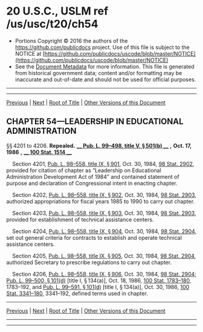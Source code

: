 ---
---

# 20 U.S.C., USLM ref /us/usc/t20/ch54

* Portions Copyright © 2016 the authors of the https://github.com/publicdocs project.
  Use of this file is subject to the NOTICE at [https://github.com/publicdocs/uscode/blob/master/NOTICE](https://github.com/publicdocs/uscode/blob/master/NOTICE)
* See the [Document Metadata](././../../../..//README.md) for more information.
  This file is generated from historical government data; content and/or formatting may be inaccurate and out-of-date and should not be used for official purposes.

----------
----------

[Previous](./../../../..//us/usc/t20/ch53/m__us_usc_t20_ch53.md) | [Next](./../../../..//us/usc/t20/ch55/m__us_usc_t20_ch55.md) | [Root of Title](./../../../../) | [Other Versions of this Document](https://publicdocs.github.io/go/links?ns=uslm&ref=%2Fus%2Fusc%2Ft20%2Fch54)

## CHAPTER 54—LEADERSHIP IN EDUCATIONAL ADMINISTRATION

§§ 4201 to 4206. __Repealed.__  __[__  __Pub. L. 99–498, title V, § 501(b)__  __][/us/pl/99/498/s501/b]__  __,__  __Oct. 17, 1986__  __,__  __[__  __100 Stat. 1514__  __][/us/stat/100/1514]__ 

    Section 4201, [Pub. L. 98–558, title IX, § 901][/us/pl/98/558/s901], Oct. 30, 1984, [98 Stat. 2902][/us/stat/98/2902], provided for citation of chapter as “Leadership on Educational Administration Development Act of 1984” and contained statement of purpose and declaration of Congressional intent in enacting chapter.

    Section 4202, [Pub. L. 98–558, title IX, § 902][/us/pl/98/558/s902], Oct. 30, 1984, [98 Stat. 2903][/us/stat/98/2903], authorized appropriations for fiscal years 1985 to 1990 to carry out chapter.

    Section 4203, [Pub. L. 98–558, title IX, § 903][/us/pl/98/558/s903], Oct. 30, 1984, [98 Stat. 2903][/us/stat/98/2903], provided for establishment of technical assistance centers.

    Section 4204, [Pub. L. 98–558, title IX, § 904][/us/pl/98/558/s904], Oct. 30, 1984, [98 Stat. 2904][/us/stat/98/2904], set out general criteria for contracts to establish and operate technical assistance centers.

    Section 4205, [Pub. L. 98–558, title IX, § 905][/us/pl/98/558/s905], Oct. 30, 1984, [98 Stat. 2904][/us/stat/98/2904], authorized Secretary to prescribe regulations to carry out chapter.

    Section 4206, [Pub. L. 98–558, title IX, § 906][/us/pl/98/558/s906], Oct. 30, 1984, [98 Stat. 2904][/us/stat/98/2904]; [Pub. L. 99–500, § 101(d)][/us/pl/99/500/s101/d] \[title I, § 134(a)\], Oct. 18, 1986, [100 Stat. 1783–180][/us/stat/100/1783-180], 1783–192, and [Pub. L. 99–591, § 101(d)][/us/pl/99/591/s101/d] \[title I, § 134(a)\], Oct. 30, 1986, [100 Stat. 3341–180][/us/stat/100/3341-180], 3341–192, defined terms used in chapter.

----------

[Previous](./../../../..//us/usc/t20/ch53/m__us_usc_t20_ch53.md) | [Next](./../../../..//us/usc/t20/ch55/m__us_usc_t20_ch55.md) | [Root of Title](./../../../../) | [Other Versions of this Document](https://publicdocs.github.io/go/links?ns=uslm&ref=%2Fus%2Fusc%2Ft20%2Fch54)

----------
----------

[/us/pl/99/498/s501/b]: https://publicdocs.github.io/go/links?ns=uslm&ref=%2Fus%2Fpl%2F99%2F498%2Fs501%2Fb
[/us/stat/100/1514]: https://publicdocs.github.io/go/links?ns=uslm&ref=%2Fus%2Fstat%2F100%2F1514
[/us/pl/98/558/s901]: https://publicdocs.github.io/go/links?ns=uslm&ref=%2Fus%2Fpl%2F98%2F558%2Fs901
[/us/stat/98/2902]: https://publicdocs.github.io/go/links?ns=uslm&ref=%2Fus%2Fstat%2F98%2F2902
[/us/pl/98/558/s902]: https://publicdocs.github.io/go/links?ns=uslm&ref=%2Fus%2Fpl%2F98%2F558%2Fs902
[/us/stat/98/2903]: https://publicdocs.github.io/go/links?ns=uslm&ref=%2Fus%2Fstat%2F98%2F2903
[/us/pl/98/558/s903]: https://publicdocs.github.io/go/links?ns=uslm&ref=%2Fus%2Fpl%2F98%2F558%2Fs903
[/us/stat/98/2903]: https://publicdocs.github.io/go/links?ns=uslm&ref=%2Fus%2Fstat%2F98%2F2903
[/us/pl/98/558/s904]: https://publicdocs.github.io/go/links?ns=uslm&ref=%2Fus%2Fpl%2F98%2F558%2Fs904
[/us/stat/98/2904]: https://publicdocs.github.io/go/links?ns=uslm&ref=%2Fus%2Fstat%2F98%2F2904
[/us/pl/98/558/s905]: https://publicdocs.github.io/go/links?ns=uslm&ref=%2Fus%2Fpl%2F98%2F558%2Fs905
[/us/stat/98/2904]: https://publicdocs.github.io/go/links?ns=uslm&ref=%2Fus%2Fstat%2F98%2F2904
[/us/pl/98/558/s906]: https://publicdocs.github.io/go/links?ns=uslm&ref=%2Fus%2Fpl%2F98%2F558%2Fs906
[/us/stat/98/2904]: https://publicdocs.github.io/go/links?ns=uslm&ref=%2Fus%2Fstat%2F98%2F2904
[/us/pl/99/500/s101/d]: https://publicdocs.github.io/go/links?ns=uslm&ref=%2Fus%2Fpl%2F99%2F500%2Fs101%2Fd
[/us/stat/100/1783-180]: https://publicdocs.github.io/go/links?ns=uslm&ref=%2Fus%2Fstat%2F100%2F1783-180
[/us/pl/99/591/s101/d]: https://publicdocs.github.io/go/links?ns=uslm&ref=%2Fus%2Fpl%2F99%2F591%2Fs101%2Fd
[/us/stat/100/3341-180]: https://publicdocs.github.io/go/links?ns=uslm&ref=%2Fus%2Fstat%2F100%2F3341-180


